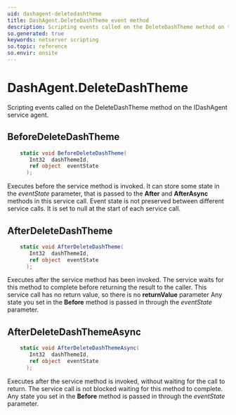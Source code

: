 ```yaml
---
uid: dashagent-deletedashtheme
title: DashAgent.DeleteDashTheme event method
description: Scripting events called on the DeleteDashTheme method on the DashAgent service agent.
so.generated: true
keywords: netserver scripting
so.topic: reference
so.envir: onsite
---
```

# DashAgent.DeleteDashTheme

Scripting events called on the <see cref='M:IDashAgent.DeleteDashTheme'>DeleteDashTheme</see> method on the <see cref='IDashAgent'>IDashAgent</see>  service agent.

## BeforeDeleteDashTheme
```cs
    static void BeforeDeleteDashTheme(
       Int32  dashThemeId,
       ref object  eventState
      );
```
Executes before the service method is invoked.
It can store some state in the *eventState* parameter, that is passed to the **After** and **AfterAsync** methods in this service call.
Event state is not preserved between different service calls. It is set to null at the start of each service call.
## AfterDeleteDashTheme
```cs
    static void AfterDeleteDashTheme(
       Int32  dashThemeId,
       ref object  eventState
      );
```
Executes after the service method has been invoked. The service waits for this method to complete before returning the result to the caller.
This service call has no return value, so there is no **returnValue** parameter
Any state you set in the **Before** method is passed in through the *eventState* parameter.
## AfterDeleteDashThemeAsync
```cs
    static void AfterDeleteDashThemeAsync(
       Int32  dashThemeId,
       ref object  eventState
      );
```
Executes after the service method is invoked, without waiting for the call to return.
The service call is not blocked waiting for this method to complete.
Any state you set in the **Before** method is passed in through the *eventState* parameter.

